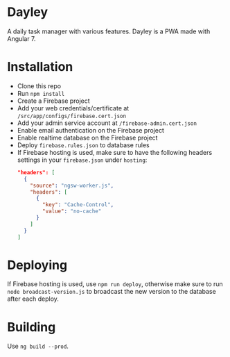 # Dayley

A daily task manager with various features. Dayley is a PWA made with Angular 7.

# Installation

  - Clone this repo
  - Run `npm install`
  - Create a Firebase project
  - Add your web credentials/certificate at `/src/app/configs/firebase.cert.json`
  - Add your admin service account at `/firebase-admin.cert.json`
  - Enable email authentication on the Firebase project
  - Enable realtime database on the Firebase project
  - Deploy `firebase.rules.json` to database rules
  - If Firebase hosting is used, make sure to have the following headers settings in your `firebase.json` under `hosting`:
    ```json
    "headers": [
      {
        "source": "ngsw-worker.js",
        "headers": [
          {
            "key": "Cache-Control",
            "value": "no-cache"
          }
        ]
      }
    ]
    ```

# Deploying

If Firebase hosting is used, use `npm run deploy`, otherwise make sure to run `node broadcast-version.js` to broadcast the new version to the database after each deploy.

# Building

Use `ng build --prod`.
